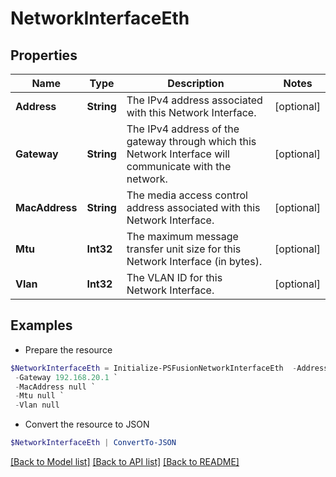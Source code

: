 # NetworkInterfaceEth
## Properties

Name | Type | Description | Notes
------------ | ------------- | ------------- | -------------
**Address** | **String** | The IPv4 address associated with this Network Interface. | [optional] 
**Gateway** | **String** | The IPv4 address of the gateway through which this Network Interface will communicate with the network. | [optional] 
**MacAddress** | **String** | The media access control address associated with this Network Interface. | [optional] 
**Mtu** | **Int32** | The maximum message transfer unit size for this Network Interface (in bytes). | [optional] 
**Vlan** | **Int32** | The VLAN ID for this Network Interface. | [optional] 

## Examples

- Prepare the resource
```powershell
$NetworkInterfaceEth = Initialize-PSFusionNetworkInterfaceEth  -Address 192.168.20.42/24 `
 -Gateway 192.168.20.1 `
 -MacAddress null `
 -Mtu null `
 -Vlan null
```

- Convert the resource to JSON
```powershell
$NetworkInterfaceEth | ConvertTo-JSON
```

[[Back to Model list]](../README.md#documentation-for-models) [[Back to API list]](../README.md#documentation-for-api-endpoints) [[Back to README]](../README.md)

